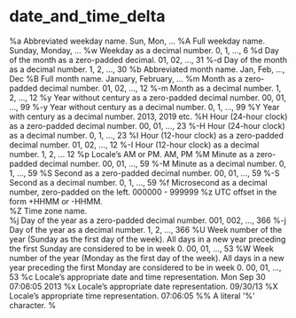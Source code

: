 # date_and_time_delta

%a	Abbreviated weekday name.	Sun, Mon, ...
%A	Full weekday name.	Sunday, Monday, ...
%w	Weekday as a decimal number.	0, 1, ..., 6
%d	Day of the month as a zero-padded decimal.	01, 02, ..., 31
%-d	Day of the month as a decimal number.	1, 2, ..., 30
%b	Abbreviated month name.	Jan, Feb, ..., Dec
%B	Full month name.	January, February, ...
%m	Month as a zero-padded decimal number.	01, 02, ..., 12
%-m	Month as a decimal number.	1, 2, ..., 12
%y	Year without century as a zero-padded decimal number.	00, 01, ..., 99
%-y	Year without century as a decimal number.	0, 1, ..., 99
%Y	Year with century as a decimal number.	2013, 2019 etc.
%H	Hour (24-hour clock) as a zero-padded decimal number.	00, 01, ..., 23
%-H	Hour (24-hour clock) as a decimal number.	0, 1, ..., 23
%I	Hour (12-hour clock) as a zero-padded decimal number.	01, 02, ..., 12
%-I	Hour (12-hour clock) as a decimal number.	1, 2, ... 12
%p	Locale’s AM or PM.	AM, PM
%M	Minute as a zero-padded decimal number.	00, 01, ..., 59
%-M	Minute as a decimal number.	0, 1, ..., 59
%S	Second as a zero-padded decimal number.	00, 01, ..., 59
%-S	Second as a decimal number.	0, 1, ..., 59
%f	Microsecond as a decimal number, zero-padded on the left.	000000 - 999999
%z	UTC offset in the form +HHMM or -HHMM.	 
%Z	Time zone name.	 
%j	Day of the year as a zero-padded decimal number.	001, 002, ..., 366
%-j	Day of the year as a decimal number.	1, 2, ..., 366
%U	Week number of the year (Sunday as the first day of the week). All days in a new year preceding the first Sunday are considered to be in week 0.	00, 01, ..., 53
%W	Week number of the year (Monday as the first day of the week). All days in a new year preceding the first Monday are considered to be in week 0.	00, 01, ..., 53
%c	Locale’s appropriate date and time representation.	Mon Sep 30 07:06:05 2013
%x	Locale’s appropriate date representation.	09/30/13
%X	Locale’s appropriate time representation.	07:06:05
%%	A literal '%' character.	%
